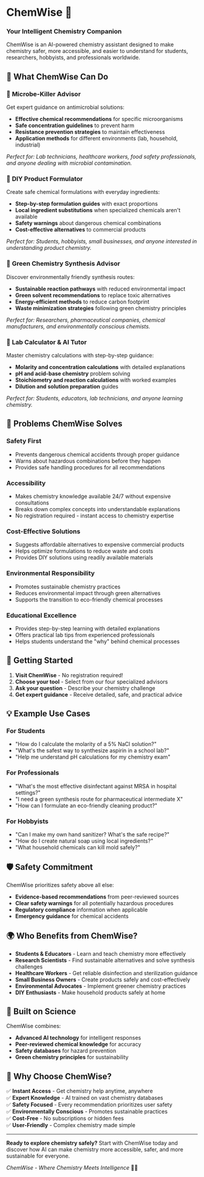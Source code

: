 # ChemWise 🧪
### Your Intelligent Chemistry Companion

ChemWise is an AI-powered chemistry assistant designed to make chemistry safer, more accessible, and easier to understand for students, researchers, hobbyists, and professionals worldwide.

## 🌟 What ChemWise Can Do

### 🦠 **Microbe-Killer Advisor**
Get expert guidance on antimicrobial solutions:
- **Effective chemical recommendations** for specific microorganisms
- **Safe concentration guidelines** to prevent harm
- **Resistance prevention strategies** to maintain effectiveness
- **Application methods** for different environments (lab, household, industrial)

*Perfect for: Lab technicians, healthcare workers, food safety professionals, and anyone dealing with microbial contamination.*

### 🧼 **DIY Product Formulator**
Create safe chemical formulations with everyday ingredients:
- **Step-by-step formulation guides** with exact proportions
- **Local ingredient substitutions** when specialized chemicals aren't available
- **Safety warnings** about dangerous chemical combinations
- **Cost-effective alternatives** to commercial products

*Perfect for: Students, hobbyists, small businesses, and anyone interested in understanding product chemistry.*

### 🌱 **Green Chemistry Synthesis Advisor**
Discover environmentally friendly synthesis routes:
- **Sustainable reaction pathways** with reduced environmental impact
- **Green solvent recommendations** to replace toxic alternatives
- **Energy-efficient methods** to reduce carbon footprint
- **Waste minimization strategies** following green chemistry principles

*Perfect for: Researchers, pharmaceutical companies, chemical manufacturers, and environmentally conscious chemists.*

### 🧪 **Lab Calculator & AI Tutor**
Master chemistry calculations with step-by-step guidance:
- **Molarity and concentration calculations** with detailed explanations
- **pH and acid-base chemistry** problem solving
- **Stoichiometry and reaction calculations** with worked examples
- **Dilution and solution preparation** guides

*Perfect for: Students, educators, lab technicians, and anyone learning chemistry.*

## 🎯 Problems ChemWise Solves

### **Safety First**
- Prevents dangerous chemical accidents through proper guidance
- Warns about hazardous combinations before they happen
- Provides safe handling procedures for all recommendations

### **Accessibility**
- Makes chemistry knowledge available 24/7 without expensive consultations
- Breaks down complex concepts into understandable explanations
- No registration required - instant access to chemistry expertise

### **Cost-Effective Solutions**
- Suggests affordable alternatives to expensive commercial products
- Helps optimize formulations to reduce waste and costs
- Provides DIY solutions using readily available materials

### **Environmental Responsibility**
- Promotes sustainable chemistry practices
- Reduces environmental impact through green alternatives
- Supports the transition to eco-friendly chemical processes

### **Educational Excellence**
- Provides step-by-step learning with detailed explanations
- Offers practical lab tips from experienced professionals
- Helps students understand the "why" behind chemical processes

## 🚀 Getting Started

1. **Visit ChemWise** - No registration required!
2. **Choose your tool** - Select from our four specialized advisors
3. **Ask your question** - Describe your chemistry challenge
4. **Get expert guidance** - Receive detailed, safe, and practical advice

## 💡 Example Use Cases

### For Students
- "How do I calculate the molarity of a 5% NaCl solution?"
- "What's the safest way to synthesize aspirin in a school lab?"
- "Help me understand pH calculations for my chemistry exam"

### For Professionals
- "What's the most effective disinfectant against MRSA in hospital settings?"
- "I need a green synthesis route for pharmaceutical intermediate X"
- "How can I formulate an eco-friendly cleaning product?"

### For Hobbyists
- "Can I make my own hand sanitizer? What's the safe recipe?"
- "How do I create natural soap using local ingredients?"
- "What household chemicals can kill mold safely?"

## 🛡️ Safety Commitment

ChemWise prioritizes safety above all else:
- **Evidence-based recommendations** from peer-reviewed sources
- **Clear safety warnings** for all potentially hazardous procedures
- **Regulatory compliance** information when applicable
- **Emergency guidance** for chemical accidents

## 🌍 Who Benefits from ChemWise?

- **Students & Educators** - Learn and teach chemistry more effectively
- **Research Scientists** - Find sustainable alternatives and solve synthesis challenges
- **Healthcare Workers** - Get reliable disinfection and sterilization guidance
- **Small Business Owners** - Create products safely and cost-effectively
- **Environmental Advocates** - Implement greener chemistry practices
- **DIY Enthusiasts** - Make household products safely at home

## 🔬 Built on Science

ChemWise combines:
- **Advanced AI technology** for intelligent responses
- **Peer-reviewed chemical knowledge** for accuracy
- **Safety databases** for hazard prevention
- **Green chemistry principles** for sustainability

## 🌟 Why Choose ChemWise?

✅ **Instant Access** - Get chemistry help anytime, anywhere  
✅ **Expert Knowledge** - AI trained on vast chemistry databases  
✅ **Safety Focused** - Every recommendation prioritizes user safety  
✅ **Environmentally Conscious** - Promotes sustainable practices  
✅ **Cost-Free** - No subscriptions or hidden fees  
✅ **User-Friendly** - Complex chemistry made simple  

---

**Ready to explore chemistry safely?** Start with ChemWise today and discover how AI can make chemistry more accessible, safer, and more sustainable for everyone.

*ChemWise - Where Chemistry Meets Intelligence* 🧪✨